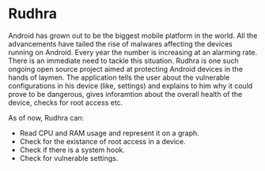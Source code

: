 # Rudhra


Android has grown out to be the biggest mobile platform in the world. All the advancements have tailed the rise of malwares affecting the devices running on Android. Every year the number is increasing at an alarming rate. There is an immediate need to tackle this situation. Rudhra is one such ongoing open source project aimed at protecting Android devices in the hands of laymen. The application tells the user about the vulnerable configurations in his device (like, settings) and explains to him why it could prove to be dangerous, gives inforamtion about the overall health of the device, checks for root access etc.

As of now, Rudhra can:

 * Read CPU and RAM usage and represent it on a graph.
 * Check for the existance of root access in a device. 
 * Check if there is a system hook.
 * Check for vulnerable settings.
